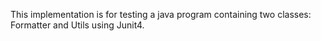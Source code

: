 This implementation is for testing a java program containing two classes: Formatter and Utils using Junit4.

